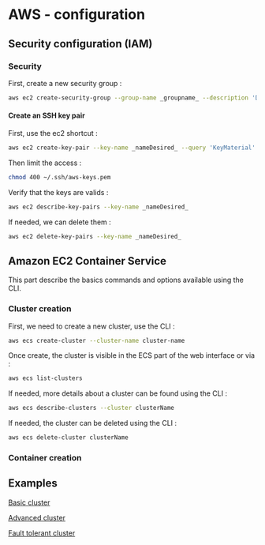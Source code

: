 # AWS - configuration

## Security configuration (IAM)

### Security

First, create a new security group :

```bash
aws ec2 create-security-group --group-name _groupname_ --description 'Description of the Group'
```

#### Create an SSH key pair

First, use the ec2 shortcut :

```bash
aws ec2 create-key-pair --key-name _nameDesired_ --query 'KeyMaterial' --output text > ~ /.ssh/aws-keys.pem
```

Then limit the access :

```bash
chmod 400 ~/.ssh/aws-keys.pem
```

Verify that the keys are valids :

```bash
aws ec2 describe-key-pairs --key-name _nameDesired_
```

If needed, we can delete them :

```bash
aws ec2 delete-key-pairs --key-name _nameDesired_
```

## Amazon EC2 Container Service

This part describe the basics commands and options available using the CLI.

### Cluster creation

First, we need to create a new cluster, use the CLI :

```bash
aws ecs create-cluster --cluster-name cluster-name
```

Once create, the cluster is visible in the ECS part of the web interface or via :

```bash
aws ecs list-clusters
```

If needed, more details about a cluster can be found using the CLI :

```bash
aws ecs describe-clusters --cluster clusterName
```

If needed, the cluster can be deleted using the CLI :

```bash
aws ecs delete-cluster clusterName
```

### Container creation



## Examples

[Basic cluster](AWS/basic.md)

[Advanced cluster](AWS/advanced.md)

[Fault tolerant cluster](AWS/fault_tolerant.md)
